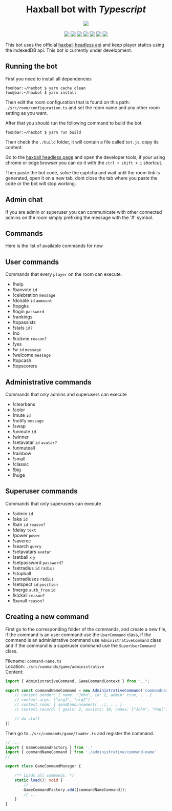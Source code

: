 <p align="center"">
    <h1 align="center">Haxball bot with <i>Typescript</i></h1>
    <p align="center">
        <img align="center" src="https://i.ibb.co/ynLzhWx/Sin-t-tulo.png">
        </br>
        </br>
        <img src="https://img.shields.io/badge/made%20with-typescript-blue">
        <img src="https://img.shields.io/badge/version-1.0.0-blue">
        <img src="https://img.shields.io/badge/license-MIT-green">
        <img src="https://img.shields.io/badge/open%20source-red">
        <img src="https://img.shields.io/badge/suggestions-welcome-green">
        <img src="https://img.shields.io/github/last-commit/augus99/haxbot?style=flat">
        <img src="https://img.shields.io/github/commit-activity/y/augus99/haxbot?style=flat">
        <!-- <img src="http://unmaintained.tech/badge.svg"> -->
    </p>
</p>


This bot uses the official [haxball headless api](https://github.com/haxball/haxball-issues/wiki/Headless-Host) and keep player statics using the indexedDB api. This bot is currently under development.

## Running the bot
First you need to install all dependencies
```console
foo@bar:~/haxbot $ yarn cache clean
foo@bar:~/haxbot $ yarn install
```

Then edit the room configuration that is found on this path: `./src/room/configuration.ts` and set the room name and any other room setting as you want.

After that you should run the following command to build the bot
```console
foo@bar:~/haxbot $ yarn run build
```

Then check the `./build` folder, it will contain a file called `bot.js`, copy its content.

Go to the [haxball headless page](https://www.haxball.com/headless) and open the developer tools, if your using chrome or edge browser you can do it with the `ctrl + shift + i` shortcut.

Then paste the bot code, solve the captcha and wait until the room link is generated, open it on a new tab, dont close the tab where you paste the code or the bot will stop working.

## Admin chat
If you are admin or superuser you can communicate with other connected admins on the room simply prefixing the message with the '#' symbol.

## Commands
Here is the list of available commands for now

## User commands
Commands that every `player` on the room can execute.
- !help
- !banvote `id`
- !celebration `message`
- !donate `id` `ammount`
- !topgks
- !login `password`
- !rankings
- !topassists
- !stats `id?`
- !no
- !kickme `reason?`
- !yes
- !w `id` `message`
- !welcome `message`
- !topcash
- !topscorers

## Administrative commands
Commands that only admins and superusers can execute
- !clearbans
- !color
- !mute `id`
- !notify `message`
- !swap
- !unmute `id`
- !winner
- !setavatar `id` `avatar?`
- !unmuteall
- !rainbow
- !small
- !classic
- !big
- !huge

## Superuser commands
Commands that only superusers can execute
- !admin `id`
- !aka `id`
- !ban `id` `reason?`
- !delay `text`
- !power `power`
- !saverec
- !search `query`
- !setavatars `avatar`
- !setball `x` `y`
- !setpassword `password?`
- !setradius `id` `radius`
- !stopball
- !setradiuses `radius`
- !setspect `id` `position`
- !merge `auth_from` `id`
- !kickall `reason?`
- !banall `reason?`

## Creating a new command
First go to the corresponding folder of the commands, and create a new file, if the command is an user command use the `UserCommand` class, if the command is an administrative command use `AdministrativeCommand` class and if the command is a superuser command use the `SuperUserCommand` class.

Filename: `command-name.ts` \
Location: `./src/commands/game/administrative` \
Content:
```ts
import { AdministrativeCommand, GameCommandContext } from "..";

export const commandNameCommand = new AdministrativeCommand('commandname', (context: GameCommandContext) => {
    // context.sender: { name: "John", id: 2, admin: true, ... }
    // context.args: ["arg1", "arg2"]
    // context.room: { sendAnnouncement(...), ... }
    // context.record: { goals: 2, assists: 10, names: ["John", "Paul"], ... }

    // do stuff
})
```
Then go to `./src/commands/game/loader.ts` and register the command.
```ts
// ...
import { GameCommandFactory } from '.'
import { commandNameCommand } from './administrative/command-name'
// ...

export class GameCommandManager {

    /** Loads all commands. */
    static load(): void {
        // ...
        GameCommandFactory.add([commandNameCommand]);
        // ...
    }
}

```

